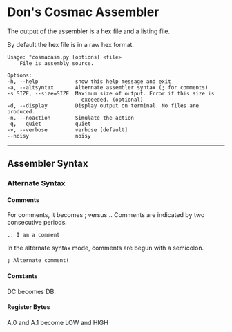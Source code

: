 # Don's Cosmac Assembler



The output of the assembler is a hex file and a listing file.

By default the hex file is in a raw hex format.



    Usage: "cosmacasm.py [options] <file>
        File is assembly source.

    Options:
    -h, --help            show this help message and exit
    -a, --altsyntax       Alternate assembler syntax (; for comments)
    -s SIZE, --size=SIZE  Maximum size of output. Error if this size is
                            exceeded. (optional)
    -d, --display         Display output on terminal. No files are produced.
    -n, --noaction        Simulate the action
    -q, --quiet           quiet
    -v, --verbose         verbose [default]
    --noisy               noisy


---------------------------------------------------------------------------

## Assembler Syntax


### Alternate Syntax

#### Comments

For comments, it becomes ; versus ..
Comments are indicated by two consecutive periods.

    .. I am a comment

In the alternate syntax mode, comments are begun with a semicolon.

    ; Alternate comment!

#### Constants

DC becomes DB.

#### Register Bytes

A.0 and A.1 become LOW and HIGH

